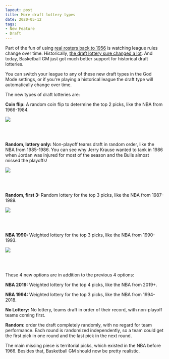 ```yaml
---
layout: post
title: More draft lottery types
date: 2020-05-12
tags:
- New Feature
- Draft
---
```


Part of the fun of using [real rosters back to 1956](blog/2020/05/beta-real-rosters-back-to-1956/) is watching league rules change over time. Historically, [the draft lottery sure changed a lot](https://en.wikipedia.org/wiki/NBA_draft_lottery#History). And today, Basketball GM just got much better support for historical draft lotteries.

You can switch your league to any of these new draft types in the God Mode settings, or if you're playing a historical league the draft type will automatically change over time.

<!--more-->

The new types of draft lotteries are:

**Coin flip:** A random coin flip to determine the top 2 picks, like the NBA from 1966-1984.

<p><img src="/files/drafttype-coinFlip.png" class="img-responsive"></p>
<br><br>

**Random, lottery only:** Non-playoff teams draft in random order, like the NBA from 1985-1986. You can see why Jerry Krause wanted to tank in 1986 when Jordan was injured for most of the season and the Bulls almost missed the playoffs!

<p><img src="/files/drafttype-randomLottery.png" class="img-responsive"></p>
<br><br>

**Random, first 3:** Random lottery for the top 3 picks, like the NBA from 1987-1989.

<p><img src="/files/drafttype-randomLotteryFirst3.png" class="img-responsive"></p>
<br><br>

**NBA 1990:** Weighted lottery for the top 3 picks, like the NBA from 1990-1993.

<p><img src="/files/drafttype-nba1990.png" class="img-responsive"></p>
<br><br>

These 4 new options are in addition to the previous 4 options:

**NBA 2019:** Weighted lottery for the top 4 picks, like the NBA from 2019+.

**NBA 1994:** Weighted lottery for the top 3 picks, like the NBA from 1994-2018.

**No Lottery:** No lottery, teams draft in order of their record, with non-playoff teams coming first.

**Random:** order the draft completely randomly, with no regard for team performance. Each round is randomized independently, so a team could get the first pick in one round and the last pick in the next round.

The main missing piece is territorial picks, which existed in the NBA before 1966. Besides that, Basketball GM should now be pretty realistic.
